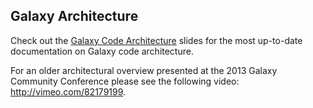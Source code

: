 <slot name="/develop/linkbox" />

## Galaxy Architecture

Check out the [Galaxy Code Architecture](https://training.galaxyproject.org/training-material/topics/dev/tutorials/architecture/slides.html#1) slides for the most up-to-date documentation on Galaxy code architecture.

For an older architectural overview presented at the 2013 Galaxy Community Conference please see the following video: http://vimeo.com/82179199.
